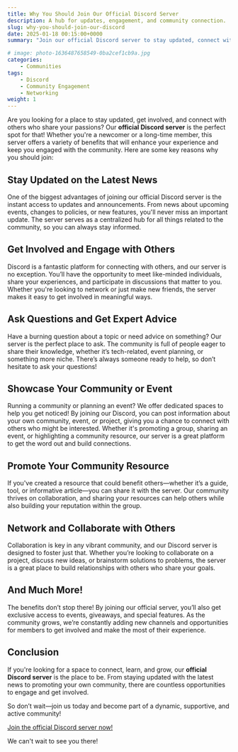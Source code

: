 ```yaml
---
title: Why You Should Join Our Official Discord Server
description: A hub for updates, engagement, and community connection.
slug: why-you-should-join-our-discord
date: 2025-01-18 00:15:00+0000
summary: "Join our official Discord server to stay updated, connect with like-minded individuals, ask questions, showcase your projects, and collaborate with the community. Gain access to exclusive events, discussions, and networking opportunities. Be part of a dynamic and supportive space—join today!"

# image: photo-1636487658549-0ba2cef1cb9a.jpg
categories:
    - Communities
tags:
    - Discord
    - Community Engagement
    - Networking
weight: 1
---
```


Are you looking for a place to stay updated, get involved, and connect with others who share your passions? Our **official Discord server** is the perfect spot for that! Whether you're a newcomer or a long-time member, this server offers a variety of benefits that will enhance your experience and keep you engaged with the community. Here are some key reasons why you should join:

## Stay Updated on the Latest News

One of the biggest advantages of joining our official Discord server is the instant access to updates and announcements. From news about upcoming events, changes to policies, or new features, you'll never miss an important update. The server serves as a centralized hub for all things related to the community, so you can always stay informed.

## Get Involved and Engage with Others

Discord is a fantastic platform for connecting with others, and our server is no exception. You’ll have the opportunity to meet like-minded individuals, share your experiences, and participate in discussions that matter to you. Whether you're looking to network or just make new friends, the server makes it easy to get involved in meaningful ways.

## Ask Questions and Get Expert Advice

Have a burning question about a topic or need advice on something? Our server is the perfect place to ask. The community is full of people eager to share their knowledge, whether it’s tech-related, event planning, or something more niche. There’s always someone ready to help, so don’t hesitate to ask your questions!

## Showcase Your Community or Event

Running a community or planning an event? We offer dedicated spaces to help you get noticed! By joining our Discord, you can post information about your own community, event, or project, giving you a chance to connect with others who might be interested. Whether it's promoting a group, sharing an event, or highlighting a community resource, our server is a great platform to get the word out and build connections.

## Promote Your Community Resource

If you've created a resource that could benefit others—whether it’s a guide, tool, or informative article—you can share it with the server. Our community thrives on collaboration, and sharing your resources can help others while also building your reputation within the group.

## Network and Collaborate with Others

Collaboration is key in any vibrant community, and our Discord server is designed to foster just that. Whether you’re looking to collaborate on a project, discuss new ideas, or brainstorm solutions to problems, the server is a great place to build relationships with others who share your goals.

## And Much More!

The benefits don’t stop there! By joining our official server, you’ll also get exclusive access to events, giveaways, and special features. As the community grows, we’re constantly adding new channels and opportunities for members to get involved and make the most of their experience.

## Conclusion

If you're looking for a space to connect, learn, and grow, our **official Discord server** is the place to be. From staying updated with the latest news to promoting your own community, there are countless opportunities to engage and get involved.

So don’t wait—join us today and become part of a dynamic, supportive, and active community!

[Join the official Discord server now!](https://discord.com/invite/YNkqmVGZbSk)

We can't wait to see you there!
